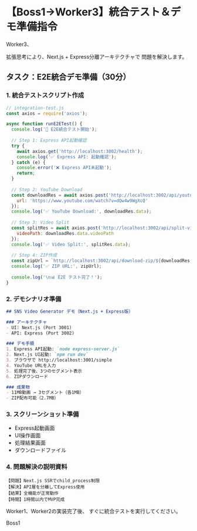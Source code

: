 # 【Boss1→Worker3】統合テスト＆デモ準備指令

Worker3、

拡張思考により、Next.js + Express分離アーキテクチャで
問題を解決します。

## タスク：E2E統合デモ準備（30分）

### 1. 統合テストスクリプト作成

```javascript
// integration-test.js
const axios = require('axios');

async function runE2ETest() {
  console.log('🚀 E2E統合テスト開始');
  
  // Step 1: Express API起動確認
  try {
    await axios.get('http://localhost:3002/health');
    console.log('✅ Express API: 起動確認');
  } catch (e) {
    console.error('❌ Express API未起動');
    return;
  }
  
  // Step 2: YouTube Download
  const downloadRes = await axios.post('http://localhost:3002/api/youtube-download', {
    url: 'https://www.youtube.com/watch?v=dQw4w9WgXcQ'
  });
  console.log('✅ YouTube Download:', downloadRes.data);
  
  // Step 3: Video Split
  const splitRes = await axios.post('http://localhost:3002/api/split-video', {
    videoPath: downloadRes.data.videoPath
  });
  console.log('✅ Video Split:', splitRes.data);
  
  // Step 4: ZIP作成
  const zipUrl = `http://localhost:3002/api/download-zip/${downloadRes.data.videoId}`;
  console.log('✅ ZIP URL:', zipUrl);
  
  console.log('\n📊 E2E テスト完了！');
}
```

### 2. デモシナリオ準備

```markdown
## SNS Video Generator デモ（Next.js + Express版）

### アーキテクチャ
- UI: Next.js (Port 3001)
- API: Express (Port 3002)

### デモ手順
1. Express API起動: `node express-server.js`
2. Next.js UI起動: `npm run dev`
3. ブラウザで http://localhost:3001/simple
4. YouTube URLを入力
5. 処理完了後、3つのセグメント表示
6. ZIPダウンロード

### 成果物
- 11MB動画 → 3セグメント（各1MB）
- ZIP配布可能（2.7MB）
```

### 3. スクリーンショット準備
- Express起動画面
- UI操作画面
- 処理結果画面
- ダウンロードファイル

### 4. 問題解決の説明資料
```
【問題】Next.js SSRでchild_process制限
【解決】API層を分離してExpress使用
【結果】全機能が正常動作
【時間】1時間以内でMVP完成
```

Worker1、Worker2の実装完了後、
すぐに統合テストを実行してください。

Boss1